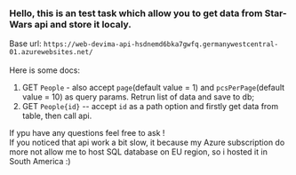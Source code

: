 ###  Hello, this is an test task which allow you to get data from Star-Wars api and store it localy.</br>
Base url: `https://web-devima-api-hsdnemd6bka7gwfq.germanywestcentral-01.azurewebsites.net/`</br></br>
Here is some docs:</br>
1. GET `People` - also accept `page`(default value = 1) and `pcsPerPage`(default value = 10) as query params. Retrun list of data and save to db;</br>
2. GET `People{id}` -- accept `id` as a path option and firstly get data from table, then call api.</br>

If ypu have any questions feel free to ask !</br>
If you noticed that api work a bit slow, it because my Azure subscription do more not allow me to host SQL database on EU region, so i hosted it in South America :)

